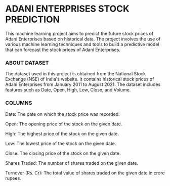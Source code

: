 <h1>ADANI ENTERPRISES STOCK PREDICTION</h1>
This machine learning project aims to predict the future stock prices of Adani Enterprises based on historical data. The project involves the use of various machine learning techniques and tools to build a predictive model that can forecast the stock prices of Adani Enterprises.
<h3>ABOUT DATASET</h3>
The dataset used in this project is obtained from the National Stock Exchange (NSE) of India's website. It contains historical stock prices of Adani Enterprises from January 2011 to August 2021. The dataset includes features such as Date, Open, High, Low, Close, and Volume.
<h3>COLUMNS</h3>
Date: The date on which the stock price was recorded.

Open: The opening price of the stock on the given date.

High: The highest price of the stock on the given date.

Low: The lowest price of the stock on the given date.

Close: The closing price of the stock on the given date.

Shares Traded: The number of shares traded on the given date.

Turnover (Rs. Cr): The total value of shares traded on the given date in crore rupees.
